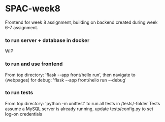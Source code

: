 # SPAC-week8
Frontend for week 8 assignment, building on backend created during week 6-7 assignment.

### to run server + database in docker
WIP

### to run and use frontend
From top directory: 'flask --app front/hello run', then navigate to (webpages)
for debug: 'flask --app front/hello run --debug'

### to run tests
From top directory: 'python -m unittest' to run all tests in /tests/-folder
Tests assume a MySQL server is already running, update tests/config.py to set log-on credentials